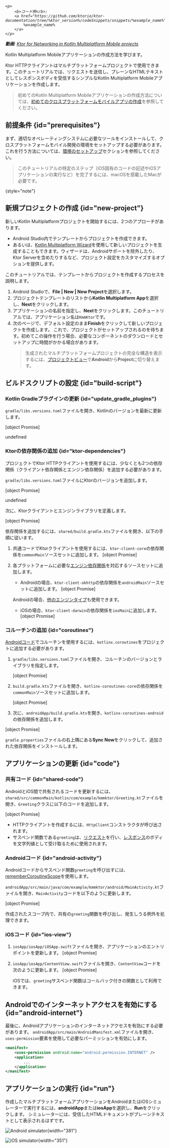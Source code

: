 [//]: # (title: クロスプラットフォームモバイルアプリケーションの作成)

<show-structure for="chapter" depth="2"/>

<tldr>
<var name="example_name" value="tutorial-client-kmm"/>

    <p>
        <b>コード例</b>:
        <a href="https://github.com/ktorio/ktor-documentation/tree/%ktor_version%/codeSnippets/snippets/%example_name%">
            %example_name%
        </a>
    </p>
    
<p>
<b>動画</b>: <a href="https://youtu.be/_Q62iJoNOfg">Ktor for Networking in Kotlin Multiplatform Mobile projects</a> 
</p>
</tldr>

<link-summary>
Kotlin Multiplatform Mobileアプリケーションの作成方法を学びます。
</link-summary>

Ktor HTTPクライアントはマルチプラットフォームプロジェクトで使用できます。このチュートリアルでは、リクエストを送信し、プレーンなHTMLテキストとしてレスポンスボディを受信するシンプルなKotlin Multiplatform Mobileアプリケーションを作成します。

> 初めてのKotlin Multiplatform Mobileアプリケーションの作成方法については、[初めてのクロスプラットフォームモバイルアプリの作成](https://kotlinlang.org/docs/multiplatform-mobile-create-first-app.html)を参照してください。

## 前提条件 {id="prerequisites"}

まず、適切なオペレーティングシステムに必要なツールをインストールして、クロスプラットフォームモバイル開発の環境をセットアップする必要があります。これを行う方法については、[環境のセットアップ](https://kotlinlang.org/docs/multiplatform-mobile-setup.html)セクションを参照してください。

> このチュートリアルの特定のステップ（iOS固有のコードの記述やiOSアプリケーションの実行など）を完了するには、macOSを搭載したMacが必要です。
>
{style="note"}

## 新規プロジェクトの作成 {id="new-project"}

新しいKotlin Multiplatformプロジェクトを開始するには、2つのアプローチがあります。

- Android Studio内でテンプレートからプロジェクトを作成できます。
- あるいは、[Kotlin Multiplatform Wizard](https://kmp.jetbrains.com/)を使用して新しいプロジェクトを生成することもできます。ウィザードは、Androidサポートを除外したり、Ktor Serverを含めたりするなど、プロジェクト設定をカスタマイズするオプションを提供します。

このチュートリアルでは、テンプレートからプロジェクトを作成するプロセスを説明します。

1.  Android Studioで、**File | New | New Project**を選択します。
2.  プロジェクトテンプレートのリストから**Kotlin Multiplatform App**を選択し、**Next**をクリックします。
3.  アプリケーションの名前を指定し、**Next**をクリックします。このチュートリアルでは、アプリケーション名は`KmmKtor`です。
4.  次のページで、デフォルト設定のまま**Finish**をクリックして新しいプロジェクトを作成します。
    これで、プロジェクトがセットアップされるのを待ちます。初めてこの操作を行う場合、必要なコンポーネントのダウンロードとセットアップに時間がかかる場合があります。
    > 生成されたマルチプラットフォームプロジェクトの完全な構造を表示するには、[プロジェクトビュー](https://developer.android.com/studio/projects#ProjectView)で**Android**から**Project**に切り替えます。

## ビルドスクリプトの設定 {id="build-script"}

### Kotlin Gradleプラグインの更新 {id="update_gradle_plugins"}

`gradle/libs.versions.toml`ファイルを開き、Kotlinのバージョンを最新に更新します。

[object Promise]

undefined

### Ktorの依存関係の追加 {id="ktor-dependencies"}

プロジェクトでKtor HTTPクライアントを使用するには、少なくとも2つの依存関係（クライアント依存関係とエンジン依存関係）を追加する必要があります。

`gradle/libs.versions.toml`ファイルにKtorのバージョンを追加します。

[object Promise]

undefined

次に、Ktorクライアントとエンジンライブラリを定義します。

[object Promise]

依存関係を追加するには、`shared/build.gradle.kts`ファイルを開き、以下の手順に従います。

1.  共通コードでKtorクライアントを使用するには、`ktor-client-core`の依存関係を`commonMain`ソースセットに追加します。
    [object Promise]

2.  各プラットフォームに必要な[エンジン依存関係](client-engines.md)を対応するソースセットに追加します。
    -   Androidの場合、`ktor-client-okhttp`の依存関係を`androidMain`ソースセットに追加します。
      [object Promise]

      Androidの場合、[他のエンジンタイプ](client-engines.md#jvm-android)も使用できます。
    -   iOSの場合、`ktor-client-darwin`の依存関係を`iosMain`に追加します。
      [object Promise]

### コルーチンの追加 {id="coroutines"}

[Androidコード](#android-activity)でコルーチンを使用するには、`kotlinx.coroutines`をプロジェクトに追加する必要があります。

1.  `gradle/libs.versions.toml`ファイルを開き、コルーチンのバージョンとライブラリを指定します。

    [object Promise]

2.  `build.gradle.kts`ファイルを開き、`kotlinx-coroutines-core`の依存関係を`commonMain`ソースセットに追加します。

    [object Promise]

3.  次に、`androidApp/build.gradle.kts`を開き、`kotlinx-coroutines-android`の依存関係を追加します。

[object Promise]

`gradle.properties`ファイルの右上隅にある**Sync Now**をクリックして、追加された依存関係をインストールします。

## アプリケーションの更新 {id="code"}

### 共有コード {id="shared-code"}

AndroidとiOS間で共有されるコードを更新するには、`shared/src/commonMain/kotlin/com/example/kmmktor/Greeting.kt`ファイルを開き、`Greeting`クラスに以下のコードを追加します。

[object Promise]

-   HTTPクライアントを作成するには、`HttpClient`コンストラクタが呼び出されます。
-   サスペンド関数である`greeting`は、[リクエスト](client-requests.md)を行い、[レスポンス](client-responses.md)のボディを文字列値として受け取るために使用されます。

### Androidコード {id="android-activity"}

Androidコードからサスペンド関数`greeting`を呼び出すには、[rememberCoroutineScope](https://developer.android.com/reference/kotlin/androidx/compose/runtime/package-summary#rememberCoroutineScope(kotlin.Function0))を使用します。

`androidApp/src/main/java/com/example/kmmktor/android/MainActivity.kt`ファイルを開き、`MainActivity`コードを以下のように更新します。

[object Promise]

作成されたスコープ内で、共有の`greeting`関数を呼び出し、発生しうる例外を処理できます。

### iOSコード {id="ios-view"}

1.  `iosApp/iosApp/iOSApp.swift`ファイルを開き、アプリケーションのエントリポイントを更新します。
    [object Promise]

2.  `iosApp/iosApp/ContentView.swift`ファイルを開き、`ContentView`コードを次のように更新します。
    [object Promise]

    iOSでは、`greeting`サスペンド関数はコールバック付きの関数として利用できます。

## Androidでのインターネットアクセスを有効にする {id="android-internet"}

最後に、Androidアプリケーションのインターネットアクセスを有効にする必要があります。
`androidApp/src/main/AndroidManifest.xml`ファイルを開き、`uses-permission`要素を使用して必要なパーミッションを有効にします。

```xml
<manifest>
    <uses-permission android:name="android.permission.INTERNET" />
    <application>
        ...
    </application>
</manifest> 
```

## アプリケーションの実行 {id="run"}

作成したマルチプラットフォームアプリケーションをAndroidまたはiOSシミュレーターで実行するには、**androidApp**または**iosApp**を選択し、**Run**をクリックします。
シミュレーターには、受信したHTMLドキュメントがプレーンテキストとして表示されるはずです。

<tabs>
<tab title="Android">

![Android simulator](tutorial_client_kmm_android.png){width="381"}

</tab>
<tab title="iOS">

![iOS simulator](tutorial_client_kmm_ios.png){width="351"}

</tab>
</tabs>